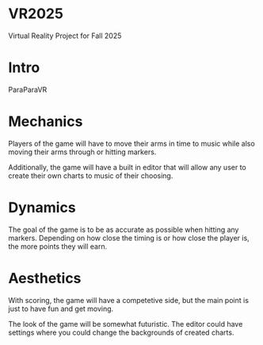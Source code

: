 # VR2025
Virtual Reality Project for Fall 2025

# Intro

ParaParaVR

# Mechanics

Players of the game will have to move their arms in time to music while also moving their arms through or hitting markers.

Additionally, the game will have a built in editor that will allow any user to create their own charts to music of their choosing.

# Dynamics

The goal of the game is to be as accurate as possible when hitting any markers. Depending on how close the timing is or how close the player is, the more points they will earn.

# Aesthetics

With scoring, the game will have a competetive side, but the main point is just to have fun and get moving.

The look of the game will be somewhat futuristic.  The editor could have settings where you could change the backgrounds of created charts.
